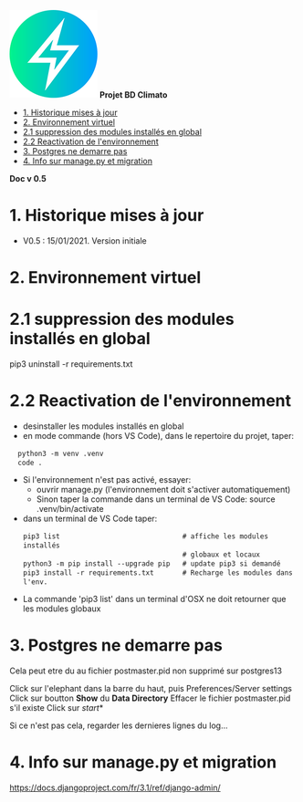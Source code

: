 ![logo](https://raw.githubusercontent.com/MeteoR-OI/bd-climato/master/doc/images/meteoi.re-logo_mini.png)
**Projet BD Climato**

- [1.	Historique mises à jour](#1historique-mises-à-jour)
- [2.	Environnement virtuel](#2environnement-virtuel)
- [2.1 suppression des modules installés en global](#21-suppression-des-modules-installés-en-global)
- [2.2 Reactivation de l'environnement](#22-reactivation-de-lenvironnement)
- [3. Postgres ne demarre pas](#3-postgres-ne-demarre-pas)
- [4. Info sur manage.py et migration](#4-info-sur-managepy-et-migration)


**Doc v 0.5**

# 1.	Historique mises à jour
- V0.5 : 15/01/2021. Version initiale


# 2.	Environnement virtuel

# 2.1 suppression des modules installés en global
 pip3 uninstall -r requirements.txt

# 2.2 Reactivation de l'environnement
- desinstaller les modules installés en global
- en mode commande (hors VS Code), dans le repertoire du projet, taper:
```shell
  python3 -m venv .venv
  code .
```
- Si l'environnement n'est pas activé, essayer:
  - ouvrir manage.py (l'environnement doit s'activer automatiquement)
  - Sinon taper la commande dans un terminal de VS Code:
      source .venv/bin/activate
- dans un terminal de VS Code taper:
  ``` shell
  pip3 list                              # affiche les modules installés
                                         # globaux et locaux
  python3 -m pip install --upgrade pip   # update pip3 si demandé
  pip3 install -r requirements.txt       # Recharge les modules dans l'env.
  ```
- La commande 'pip3 list' dans un terminal d'OSX ne doit retourner que les modules globaux

# 3. Postgres ne demarre pas
Cela peut etre du au fichier postmaster.pid non supprimé sur postgres13

Click sur l'elephant dans la barre du haut, puis Preferences/Server settings
Click sur boutton **Show** du **Data Directory**
Effacer le fichier postmaster.pid s'il existe
Click sur *start**

Si ce n'est pas cela, regarder les dernieres lignes du log...

# 4. Info sur manage.py et migration
https://docs.djangoproject.com/fr/3.1/ref/django-admin/

